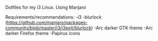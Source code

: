Dotfiles for my i3 Linux. Using Manjaro

Requirements/recommendations:
-i3
-blurlock (https://github.com/manjaro/packages-community/blob/master/i3/i3exit/blurlock)
-Arc darker GTK theme
-Arc darker Firefox theme
-Papirus icons